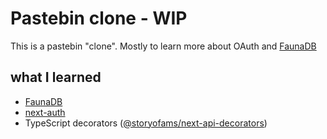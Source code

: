 # Pastebin clone - WIP

This is a pastebin "clone". Mostly to learn more about OAuth and [FaunaDB](https://fauna.com/)

## what I learned

- [FaunaDB](https://faunadb.com)
- [next-auth](https://next-auth.js.org)
- TypeScript decorators ([@storyofams/next-api-decorators](https://github.com/storyofams/next-api-decorators))
